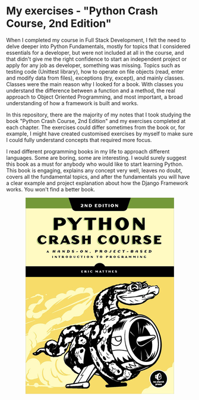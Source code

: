 # My exercises - "Python Crash Course, 2nd Edition"

When I completed my course in Full Stack Development, I felt the need to delve deeper into Python Fundamentals, mostly for topics that I considered essentials for a developer, but were not included at all in the course, and that didn't give me the right confidence to start an independent project or apply for any job as developer, something was missing. Topics such as testing code (Unittest library), how to operate on file objects (read, enter and modify data from files), exceptions (try, except), and mainly classes. Classes were the main reason why I looked for a book. With classes you understand the difference between a function and a method, the real approach to Object Oriented Programming, and most important, a broad understanding of how a framework is built and works.

In this repository, there are the majority of my notes that I took studying the book "Python Crash Course, 2nd Edition" and my exercises completed at each chapter. The exercises could differ sometimes from the book or, for example, I might have created customised exercises by myself to make sure I could fully understand concepts that required more focus.

I read different programming books in my life to approach different languages. Some are boring, some are interesting. I would surely suggest this book as a must for anybody who would like to start learning Python. This book is engaging, explains any concept very well, leaves no doubt, covers all the fundamental topics, and after the fundamentals you will have a clear example and project explanation about how the Django Framework works. You won't find a better book.

<p align="center">
  <img width="400" height="auto" src="test_files/bookimg.jpg">
</p>